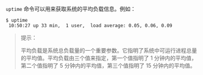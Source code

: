 `uptime` 命令可以用来获取系统的平均负载信息。例如：

```shell
$ uptime 
 10:50:27 up 33 min,  1 user,  load average: 0.05, 0.06, 0.09
```

> 提示：
>
> 平均负载是系统总负载量的一个重要参数。它指明了系统中可运行进程总量的平均值。平均负载由三个值来指定，第一个值指明了 1 分钟内的平均值，第二个值指明了 5 分钟内的平均值，第三个值指明了 15 分钟内的平均值。

